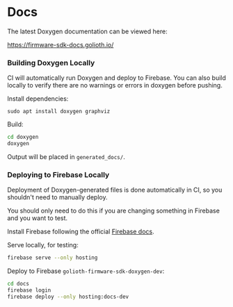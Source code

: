# Docs

The latest Doxygen documentation can be viewed here:

https://firmware-sdk-docs.golioth.io/


### Building Doxygen Locally

CI will automatically run Doxygen and deploy to Firebase.
You can also build locally to verify there are no warnings or errors in doxygen before pushing.

Install dependencies:

```
sudo apt install doxygen graphviz
```

Build:

```sh
cd doxygen
doxygen
```

Output will be placed in `generated_docs/`.

### Deploying to Firebase Locally

Deployment of Doxygen-generated files is done automatically in CI, so you shouldn't need
to manually deploy.

You should only need to do this if you are changing something in Firebase and you want to test.

Install Firebase following the official [Firebase docs](https://firebase.google.com/docs/cli).

Serve locally, for testing:

```sh
firebase serve --only hosting
```

Deploy to Firebase `golioth-firmware-sdk-doxygen-dev`:

```sh
cd docs
firebase login
firebase deploy --only hosting:docs-dev
```
